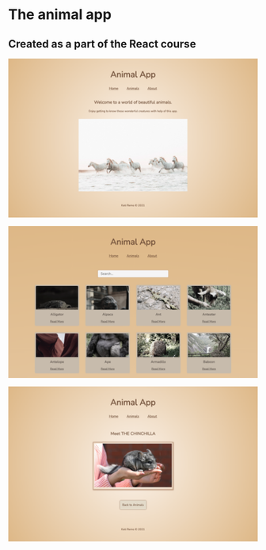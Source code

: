# The animal app

## Created as a part of the React course

![Alt text](/src/components/assets/main.png?raw=true "Home Page")

![Alt text](/src/components/assets/list.png?raw=true "Home Page")

![Alt text](/src/components/assets/single.png?raw=true "Home Page")